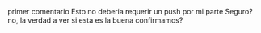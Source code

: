 primer comentario 
Esto no deberia requerir un push por mi parte
Seguro?
no, la verdad
a ver si esta es la buena
confirmamos?
